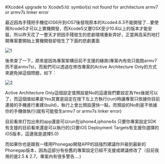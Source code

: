 #Xcode4 upgrade to Xcode5:ld: symbol(s) not found for architecture armv7 or armv7s linker error

最近因為手殘把手機從iOS6升到iOS7後發現原本的Xcode4.6.3不能開發了…要使用Xcode5才可以上實機開發，而Xcode5又要OSX至少10.8以上的版本才能安裝，所以昨天花了一整天才把因手殘發生的悲劇環境重新弄好，正當興高采烈地打開專案要開始上實機開發卻發生了下面的悲劇畫面

![1](https://dl.dropboxusercontent.com/u/20925528/%E6%8A%80%E8%A1%93Blog/blogs/20131007/2.png)

後來查了一下，原來是因為專案架構目前不支援的緣故(專案內有些只能跑armv7而不是armv7s)，而我們可以透過在修改專案的Active Architecture Only的方式來避免掉這個問題，如下：

![2](https://dl.dropboxusercontent.com/u/20925528/%E6%8A%80%E8%A1%93Blog/blogs/20131007/1.png)

Active Architecture Only這個設定值預設是No的這邊我們要設定為Yes後就可以了，而這個值如果是Yes其實是設定在按下左上方執行(run)時讓專案只依據你目前連接的手機進行重建(build)，執行上會比預設還快一點，而預設的No則是不依據你的手機做執行(就有可能發生armv7 or armv7s linker error)

目前看來打包出來的app還是可以run在iphone4,iphone4s 只要你專案設定SDK有支援的目前看來還是可以執行的(只要iOS Deployment Targets有支援你選擇的iOS版本，這邊我是選擇5.0)

而如果你也是跟我一樣用Phonegap開發APP的話強烈建議你升級到最新的Phonegap版本，因為這部分有些舊的專案設定已經不支援或建議修改了（目前我用的是2.5 & 2.7，專案內有很多警告....)

